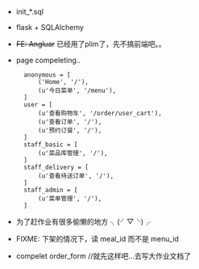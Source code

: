- init\_\*.sql
- flask + SQLAlchemy
- ~~FE: Angluar~~ 已经用了plim了，先不搞前端吧。。
- page compeleting..

        anonymous = [
            ('Home', '/'),
            (u'今日菜单', '/menu'),
        ]
        user = [
            (u'查看购物车', '/order/user_cart'),
            (u'查看订单', '/'),
            (u'预约订餐', '/'),
        ]
        staff_basic = [
            (u'菜品库管理', '/'),
        ]
        staff_delivery = [
            (u'查看待送订单', '/'),
        ]
        staff_admin = [
            (u'菜单管理', '/'),
        ]

- 为了赶作业有很多偷懒的地方 ╮(╯▽╰)╭
- FIXME: 下架的情况下，读 meal\_id 而不是 menu\_id

- compelet order\_form  //就先这样吧...去写大作业文档了
